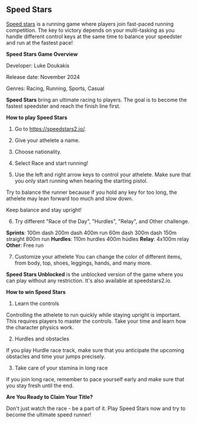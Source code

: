 ## Speed Stars

[Speed stars](https://speedstars2.io/) is a running game where players join fast-paced running competition. The key to victory depends on your multi-tasking as you handle different control keys at the same time to balance your speedster and run at the fastest pace!

**Speed Stars Game Overview**

Developer: Luke Doukakis

Release date: November 2024

Genres: Racing, Running, Sports, Casual

**Speed Stars** bring an ultimate racing to players. The goal is to become the fastest speedster and reach the finish line first. 

**How to play Speed Stars**

1. Go to https://speedstars2.io/.

2. Give your athelete a name.

3. Choose nationality.

4. Select Race and start running!

5. Use the left and right arrow keys to control your athelete. Make sure that you only start running when hearing the starting pistol.

Try to balance the runner because if you hold any key for too long, the athelete may lean forward too much and slow down.

Keep balance and stay upright!

6. Try different "Race of the Day", "Hurdles", "Relay", and Other challenge.

**Sprints**:
100m dash
200m dash
400m run
60m dash
300m dash
150m straight
800m run
**Hurdles**:
110m hurdles
400m hủdles
**Relay**:
4x100m relay
**Other**:
Free run

7. Customize your athelete
You can change the color of different items, from body, top, shoes, leggings, hands, and many more.

**Speed Stars Unblocked** is the unblocked version of the game where you can play without any restriction. It's also available at speedstars2.io.

**How to win Speed Stars**

1. Learn the controls

Controlling the athelete to run quickly while staying upright is important. This requires players to master the controls. Take your time and learn how the character physics work.

2. Hurdles and obstacles

If you play Hurdle race track, make sure that you anticipate the upcoming obstacles and time your jumps precisely.

3. Take care of your stamina in long race

If you join long race, remember to pace yourself early and make sure that you stay fresh until the end.

**Are You Ready to Claim Your Title?**

Don't just watch the race - be a part of it. Play Speed Stars now and try to become the ultimate speed runner! 

